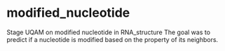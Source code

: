# modified_nucleotide
Stage UQAM on  modified nucleotide in RNA_structure
The goal was to predict if a nucleotide is modified based on the property of its neighbors.


